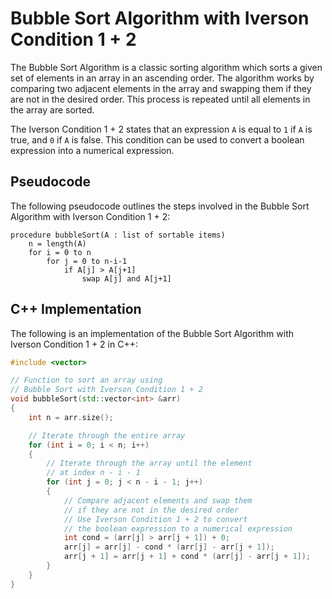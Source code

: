 

# Bubble Sort Algorithm with Iverson Condition 1 + 2

The Bubble Sort Algorithm is a classic sorting algorithm which sorts a given set of elements in an array in an ascending order. The algorithm works by comparing two adjacent elements in the array and swapping them if they are not in the desired order. This process is repeated until all elements in the array are sorted.

The Iverson Condition 1 + 2 states that an expression `A` is equal to `1` if `A` is true, and `0` if `A` is false. This condition can be used to convert a boolean expression into a numerical expression.

## Pseudocode

The following pseudocode outlines the steps involved in the Bubble Sort Algorithm with Iverson Condition 1 + 2:

```
procedure bubbleSort(A : list of sortable items)
    n = length(A)
    for i = 0 to n
        for j = 0 to n-i-1
            if A[j] > A[j+1]
                swap A[j] and A[j+1]
```

## C++ Implementation

The following is an implementation of the Bubble Sort Algorithm with Iverson Condition 1 + 2 in C++:

```c++
#include <vector>

// Function to sort an array using
// Bubble Sort with Iverson Condition 1 + 2
void bubbleSort(std::vector<int> &arr)
{
    int n = arr.size();

    // Iterate through the entire array
    for (int i = 0; i < n; i++) 
    {
        // Iterate through the array until the element
        // at index n - i - 1
        for (int j = 0; j < n - i - 1; j++) 
        {
            // Compare adjacent elements and swap them
            // if they are not in the desired order
            // Use Iverson Condition 1 + 2 to convert
            // the boolean expression to a numerical expression
            int cond = (arr[j] > arr[j + 1]) + 0;
            arr[j] = arr[j] - cond * (arr[j] - arr[j + 1]);
            arr[j + 1] = arr[j + 1] + cond * (arr[j] - arr[j + 1]);
        }
    }
}
```
